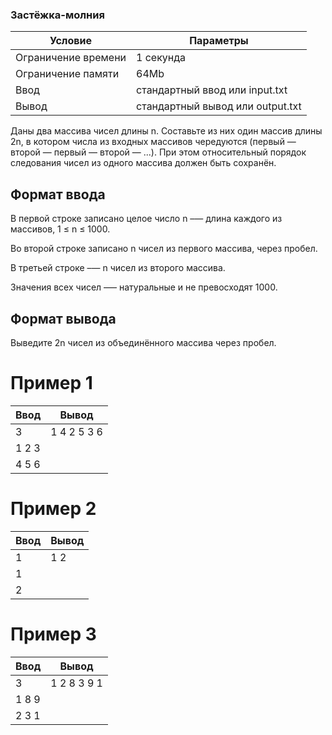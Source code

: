 ### Застёжка-молния

| Условие             | Параметры                        |
| ------------------- | -------------------------------- |
| Ограничение времени | 1 секунда                        |
| Ограничение памяти  | 64Mb                             |
| Ввод                | стандартный ввод или input.txt   |
| Вывод               | стандартный вывод или output.txt |

Даны два массива чисел длины n. Составьте из них один массив длины 2n, в котором числа из входных массивов чередуются (первый — второй — первый — второй — ...). При этом относительный порядок следования чисел из одного массива должен быть сохранён.

## Формат ввода

В первой строке записано целое число n –— длина каждого из массивов, 1 ≤ n ≤ 1000.

Во второй строке записано n чисел из первого массива, через пробел.

В третьей строке –— n чисел из второго массива.

Значения всех чисел –— натуральные и не превосходят 1000.

## Формат вывода

Выведите 2n чисел из объединённого массива через пробел.

# Пример 1

| Ввод  | Вывод       |
| ----- | ----------- |
| 3     | 1 4 2 5 3 6 |
| 1 2 3 |
| 4 5 6 |

# Пример 2

| Ввод | Вывод |
| ---- | ----- |
| 1    | 1 2   |
| 1    |
| 2    |

# Пример 3

| Ввод  | Вывод       |
| ----- | ----------- |
| 3     | 1 2 8 3 9 1 |
| 1 8 9 |
| 2 3 1 |
